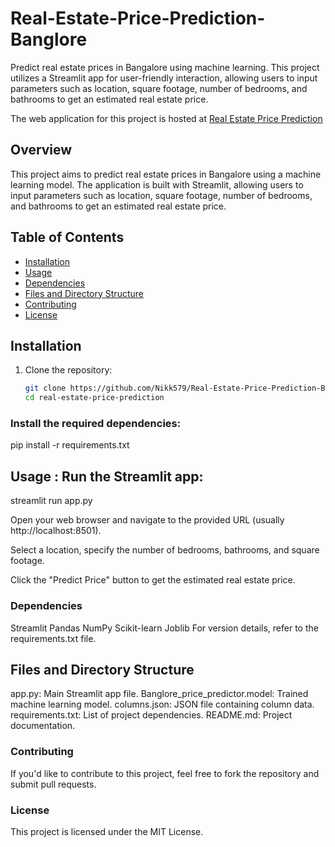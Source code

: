 # Real-Estate-Price-Prediction-Banglore
Predict real estate prices in Bangalore using machine learning. This project utilizes a Streamlit app for user-friendly interaction, allowing users to input parameters such as location, square footage, number of bedrooms, and bathrooms to get an estimated real estate price.

The web application for this project is hosted at [Real Estate Price Prediction](https://real-estate-price-prediction-banglore.streamlit.app/)

## Overview

This project aims to predict real estate prices in Bangalore using a machine learning model. The application is built with Streamlit, allowing users to input parameters such as location, square footage, number of bedrooms, and bathrooms to get an estimated real estate price.

## Table of Contents

- [Installation](#installation)
- [Usage](#usage)
- [Dependencies](#dependencies)
- [Files and Directory Structure](#files-and-directory-structure)
- [Contributing](#contributing)
- [License](#license)

## Installation

1. Clone the repository:

   ```bash
   git clone https://github.com/Nikk579/Real-Estate-Price-Prediction-Banglore
   cd real-estate-price-prediction

### Install the required dependencies:

pip install -r requirements.txt

## Usage : Run the Streamlit app:

streamlit run app.py

Open your web browser and navigate to the provided URL (usually http://localhost:8501).

Select a location, specify the number of bedrooms, bathrooms, and square footage.

Click the "Predict Price" button to get the estimated real estate price.

### Dependencies
Streamlit
Pandas
NumPy
Scikit-learn
Joblib
For version details, refer to the requirements.txt file.

## Files and Directory Structure
app.py: Main Streamlit app file.
Banglore_price_predictor.model: Trained machine learning model.
columns.json: JSON file containing column data.
requirements.txt: List of project dependencies.
README.md: Project documentation.

### Contributing
If you'd like to contribute to this project, feel free to fork the repository and submit pull requests.

### License
This project is licensed under the MIT License.
